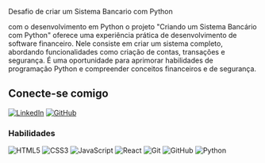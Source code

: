 Desafio de criar um Sistema Bancario com Python



com o desenvolvimento em  Python o projeto "Criando um Sistema Bancário com Python" oferece uma experiência prática de desenvolvimento de software financeiro. Nele consiste em criar um sistema completo, abordando funcionalidades como criação de contas, transações e segurança. É uma oportunidade para aprimorar habilidades de programação Python e compreender conceitos financeiros e de segurança.


##  Conecte-se comigo

[![LinkedIn](https://img.shields.io/badge/LinkedIn-000?style=for-the-badge&logo=linkedin&logoColor=0E76A8)](www.linkedin.com/in/matheus-oliveira-9692a72ba)
[![GitHub](https://img.shields.io/badge/GitHub-000?style=for-the-badge&logo=github&logoColor=white)](https://github.com/Matheusisa)

###  Habilidades

![HTML5](https://img.shields.io/badge/HTML5-000?style=for-the-badge&logo=html5)
![CSS3](https://img.shields.io/badge/CSS3-000?style=for-the-badge&logo=css3&logoColor=264CE4)
![JavaScript](https://img.shields.io/badge/JavaScript-000?style=for-the-badge&logo=javascript)
![React](https://img.shields.io/badge/React-000?style=for-the-badge&logo=react)
![Git](https://img.shields.io/badge/Git-000?style=for-the-badge&logo=git&logoColor=white)
![GitHub](https://img.shields.io/badge/GitHub-000?style=for-the-badge&logo=github&logoColor=white)
![Python](https://img.shields.io/badge/python-3670A0?style=for-the-badge&logo=python&logoColor=ffdd54)



